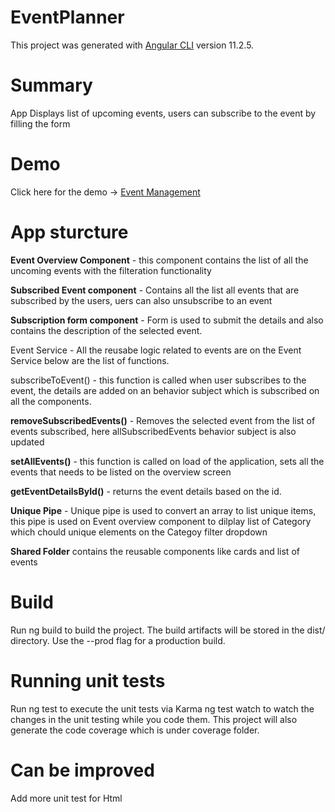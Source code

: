 # EventPlanner

This project was generated with [Angular CLI](https://github.com/angular/angular-cli) version 11.2.5.

# Summary

App Displays list of upcoming events, users can subscribe to the event by filling the form

# Demo

Click here for the demo -> [Event Management](https://devan-8fa66.firebaseapp.com/)

# App sturcture


**Event Overview Component** - this component contains the list of all the uncoming events with the filteration functionality

**Subscribed Event component** - Contains all the list all events that are subscribed by the users, uers can also unsubscribe to an event

**Subscription form component** - Form is used to submit the details and also contains the description of the selected event.




Event Service - All the reusabe logic related to events are on the Event Service below are the list of functions.

subscribeToEvent() - this function is called when user subscribes to the event, the details are added on an behavior subject which is subscribed on all the components.

**removeSubscribedEvents()** - Removes the selected event from the list of events subscribed, here allSubscribedEvents behavior subject is also updated

**setAllEvents()** - this function is called on load of the application, sets all the events that needs to be listed on the overview screen

**getEventDetailsById()** - returns the event details based on the id.




**Unique Pipe** - Unique pipe is used to convert an array to list unique items, this pipe is used on Event overview component to dilplay list of Category which chould unique elements on the Categoy filter dropdown 



**Shared Folder** contains the reusable components like cards and list of events


# Build

Run ng build to build the project. The build artifacts will be stored in the dist/ directory. Use the --prod flag for a production build.


# Running unit tests

Run ng test to execute the unit tests via Karma ng test watch to watch the changes in the unit testing while you code them. This project will also generate the code coverage which is under coverage folder.

# Can be improved

Add more unit test for Html



